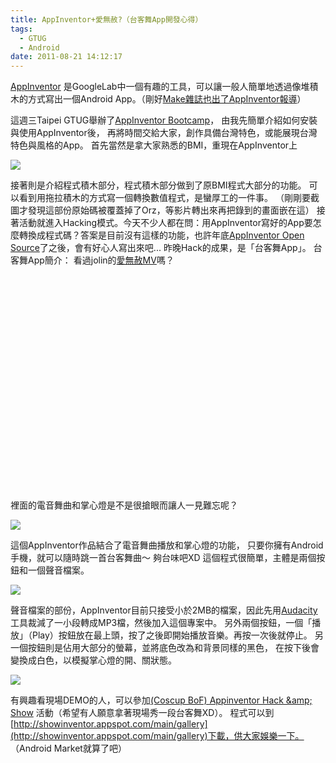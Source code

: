 ```yaml
---
title: AppInventor+愛無赦?（台客舞App開發心得）
tags:
  - GTUG
  - Android
date: 2011-08-21 14:12:17
---
```


[AppInventor](http://appinventor.googlelabs.com/)&nbsp;是GoogleLab中一個有趣的工具，可以讓一般人簡單地透過像堆積木的方式寫出一個Android App。（剛好[Make雜誌也出了AppInventor報導](http://www.makezine.com.tw/2011/08/16/%E6%B7%BA%E8%AB%87%E6%96%87%E5%AD%97%E5%BC%8F%E8%88%87%E5%9C%96%E5%BD%A2%E5%8C%96%E7%A8%8B%E5%BC%8F%E9%96%8B%E7%99%BC%E4%BB%8B%E9%9D%A2%E4%B8%8A%E7%AF%87-%E4%BB%A5google-app-inventor%E7%82%BA/?utm_source=rss&amp;utm_medium=rss&amp;utm_campaign=%25e6%25b7%25ba%25e8%25ab%2587%25e6%2596%2587%25e5%25ad%2597%25e5%25bc%258f%25e8%2588%2587%25e5%259c%2596%25e5%25bd%25a2%25e5%258c%2596%25e7%25a8%258b%25e5%25bc%258f%25e9%2596%258b%25e7%2599%25bc%25e4%25bb%258b%25e9%259d%25a2%25e4%25b8%258a%25e7%25af%2587-%25e4%25bb%25a5google-app-inventor%25e7%2582%25ba)）  

這週三Taipei GTUG舉辦了[AppInventor&nbsp;Bootcamp](http://www.taipei-gtug.org/meetings/meeting2011/20110817)， 由我先簡單介紹如何安裝與使用AppInventor後， 再將時間交給大家，創作具備台灣特色，或能展現台灣特色與風格的App。  首先當然是拿大家熟悉的BMI，重現在AppInventor上  

[![](http://4.bp.blogspot.com/-bYTU-9XHLWw/TkzAIbMkfqI/AAAAAAAACEA/TgOdgqOtKYw/s320/%25E8%259E%25A2%25E5%25B9%2595%25E5%25BF%25AB%25E7%2585%25A7+2011-08-18+%25E4%25B8%258B%25E5%258D%25883.32.25.png)](http://4.bp.blogspot.com/-bYTU-9XHLWw/TkzAIbMkfqI/AAAAAAAACEA/TgOdgqOtKYw/s1600/%25E8%259E%25A2%25E5%25B9%2595%25E5%25BF%25AB%25E7%2585%25A7+2011-08-18+%25E4%25B8%258B%25E5%258D%25883.32.25.png)

  接著則是介紹程式積木部分，程式積木部分做到了原BMI程式大部分的功能。 可以看到用拖拉積木的方式寫一個轉換數值程式，是蠻厚工的一件事。  （剛剛要截圖才發現這部份原始碼被覆蓋掉了Orz，等影片轉出來再把錄到的畫面嵌在這）  接著活動就進入Hacking模式。今天不少人都在問：用AppInventor寫好的App要怎麼轉換成程式碼？答案是目前沒有這樣的功能，也許年底[AppInventor&nbsp;Open Source](http://androidcommunity.com/google-app-inventor-discontinued-will-become-open-source-instead-20110809/)了之後，會有好心人寫出來吧...    昨晚Hack的成果，是「台客舞App」。  台客舞App簡介：  看過jolin的[愛無赦MV](http://www.youtube.com/watch?v=KMqfVNnDSD0)嗎？ 

<object width="425" height="344"><param name="movie" value="http://www.youtube.com/v/KMqfVNnDSD0"></param><param name="allowFullScreen" value="true"></param><param name="allowscriptaccess" value="always"></param><embed src="http://www.youtube.com/v/T04fKsD56LU&hl=zh_TW&fs=1" type="application/x-shockwave-flash" allowscriptaccess="always" allowfullscreen="true" width="425" height="344"></embed></object>

裡面的電音舞曲和掌心燈是不是很搶眼而讓人一見難忘呢？  

[![](http://4.bp.blogspot.com/-BgbN_T0_EAQ/TkzCzakF4aI/AAAAAAAACEE/sGsWTkKf9KU/s320/%25E8%259E%25A2%25E5%25B9%2595%25E5%25BF%25AB%25E7%2585%25A7+2011-08-18+%25E4%25B8%258B%25E5%258D%25883.18.48.png)](http://4.bp.blogspot.com/-BgbN_T0_EAQ/TkzCzakF4aI/AAAAAAAACEE/sGsWTkKf9KU/s1600/%25E8%259E%25A2%25E5%25B9%2595%25E5%25BF%25AB%25E7%2585%25A7+2011-08-18+%25E4%25B8%258B%25E5%258D%25883.18.48.png) 

這個AppInventor作品結合了電音舞曲播放和掌心燈的功能， 只要你擁有Android手機，就可以隨時跳一首台客舞曲～   夠台味吧XD  這個程式很簡單，主體是兩個按鈕和一個聲音檔案。  

[![](http://3.bp.blogspot.com/-ZI0dsxEj4d0/TkzEDzW9YDI/AAAAAAAACEI/n1uj_OvZDas/s320/%25E8%259E%25A2%25E5%25B9%2595%25E5%25BF%25AB%25E7%2585%25A7+2011-08-18+%25E4%25B8%258B%25E5%258D%25883.45.09.png)](http://3.bp.blogspot.com/-ZI0dsxEj4d0/TkzEDzW9YDI/AAAAAAAACEI/n1uj_OvZDas/s1600/%25E8%259E%25A2%25E5%25B9%2595%25E5%25BF%25AB%25E7%2585%25A7+2011-08-18+%25E4%25B8%258B%25E5%258D%25883.45.09.png)

聲音檔案的部份，AppInventor目前只接受小於2MB的檔案，因此先用[Audacity](http://audacity.sourceforge.net/)工具裁減了一小段轉成MP3檔，然後加入這個專案中。  另外兩個按鈕，一個「播放」（Play）按鈕放在最上頭，按了之後即開始播放音樂。再按一次後就停止。  另一個按鈕則是佔用大部分的螢幕，並將底色改為和背景同樣的黑色， 在按下後會變換成白色，以模擬掌心燈的開、關狀態。 

[![](http://4.bp.blogspot.com/-yDXwCYRc2oQ/TkzLjE2hskI/AAAAAAAACEM/gZJ92vgs5EY/s320/%25E8%259E%25A2%25E5%25B9%2595%25E5%25BF%25AB%25E7%2585%25A7+2011-08-18+%25E4%25B8%258B%25E5%258D%25884.20.54.png)](http://4.bp.blogspot.com/-yDXwCYRc2oQ/TkzLjE2hskI/AAAAAAAACEM/gZJ92vgs5EY/s1600/%25E8%259E%25A2%25E5%25B9%2595%25E5%25BF%25AB%25E7%2585%25A7+2011-08-18+%25E4%25B8%258B%25E5%258D%25884.20.54.png)

有興趣看現場DEMO的人，可以參加[(Coscup BoF) Appinventor Hack &amp;amp; Show](http://registrano.com/events/61c494)&nbsp;活動（希望有人願意拿著現場秀一段台客舞XD）。  程式可以到[http://showinventor.appspot.com/main/gallery](http://showinventor.appspot.com/main/gallery)下載，供大家娛樂一下。 （Android Market就算了吧）   
